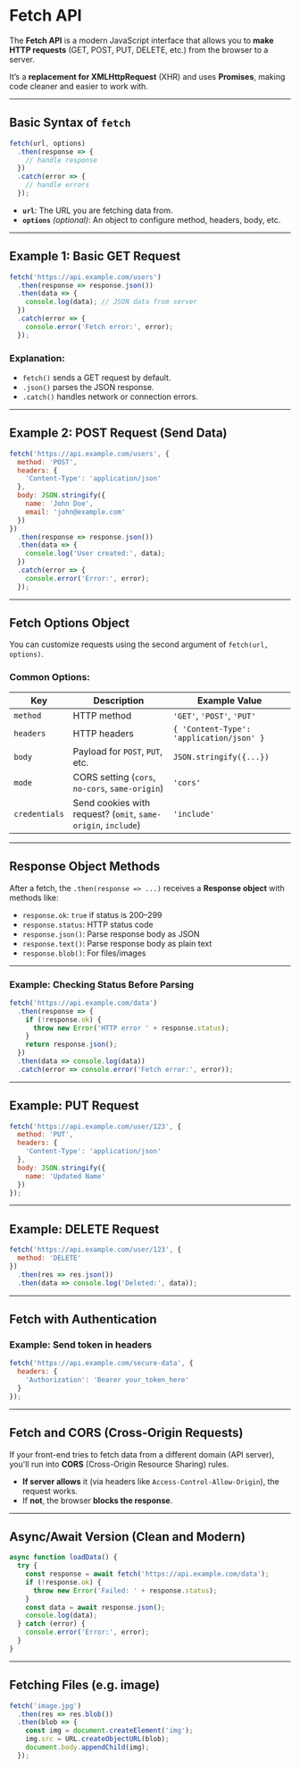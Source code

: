# Fetch API

The **Fetch API** is a modern JavaScript interface that allows you to **make HTTP requests** (GET, POST, PUT, DELETE, etc.) from the browser to a server.

It’s a **replacement for XMLHttpRequest** (XHR) and uses **Promises**, making code cleaner and easier to work with.

---

## Basic Syntax of `fetch`

```js
fetch(url, options)
  .then(response => {
    // handle response
  })
  .catch(error => {
    // handle errors
  });
```

* **`url`**: The URL you are fetching data from.
* **`options`** *(optional)*: An object to configure method, headers, body, etc.

---

## Example 1: Basic GET Request

```js
fetch('https://api.example.com/users')
  .then(response => response.json())
  .then(data => {
    console.log(data); // JSON data from server
  })
  .catch(error => {
    console.error('Fetch error:', error);
  });
```

### Explanation:

* `fetch()` sends a GET request by default.
* `.json()` parses the JSON response.
* `.catch()` handles network or connection errors.

---

## Example 2: POST Request (Send Data)

```js
fetch('https://api.example.com/users', {
  method: 'POST',
  headers: {
    'Content-Type': 'application/json'
  },
  body: JSON.stringify({
    name: 'John Doe',
    email: 'john@example.com'
  })
})
  .then(response => response.json())
  .then(data => {
    console.log('User created:', data);
  })
  .catch(error => {
    console.error('Error:', error);
  });
```

---

## Fetch Options Object

You can customize requests using the second argument of `fetch(url, options)`.

### Common Options:

| Key           | Description                                                   | Example Value                            |
| ------------- | ------------------------------------------------------------- | ---------------------------------------- |
| `method`      | HTTP method                                                   | `'GET'`, `'POST'`, `'PUT'`               |
| `headers`     | HTTP headers                                                  | `{ 'Content-Type': 'application/json' }` |
| `body`        | Payload for `POST`, `PUT`, etc.                               | `JSON.stringify({...})`                  |
| `mode`        | CORS setting (`cors`, `no-cors`, `same-origin`)               | `'cors'`                                 |
| `credentials` | Send cookies with request? (`omit`, `same-origin`, `include`) | `'include'`                              |

---

## Response Object Methods

After a fetch, the `.then(response => ...)` receives a **Response object** with methods like:

* `response.ok`: `true` if status is 200–299
* `response.status`: HTTP status code
* `response.json()`: Parse response body as JSON
* `response.text()`: Parse response body as plain text
* `response.blob()`: For files/images

---

### Example: Checking Status Before Parsing

```js
fetch('https://api.example.com/data')
  .then(response => {
    if (!response.ok) {
      throw new Error('HTTP error ' + response.status);
    }
    return response.json();
  })
  .then(data => console.log(data))
  .catch(error => console.error('Fetch error:', error));
```

---

## Example: PUT Request

```js
fetch('https://api.example.com/user/123', {
  method: 'PUT',
  headers: {
    'Content-Type': 'application/json'
  },
  body: JSON.stringify({
    name: 'Updated Name'
  })
});
```

---

## Example: DELETE Request

```js
fetch('https://api.example.com/user/123', {
  method: 'DELETE'
})
  .then(res => res.json())
  .then(data => console.log('Deleted:', data));
```

---

## Fetch with Authentication

### Example: Send token in headers

```js
fetch('https://api.example.com/secure-data', {
  headers: {
    'Authorization': 'Bearer your_token_here'
  }
});
```

---

## Fetch and CORS (Cross-Origin Requests)

If your front-end tries to fetch data from a different domain (API server), you'll run into **CORS** (Cross-Origin Resource Sharing) rules.

* **If server allows** it (via headers like `Access-Control-Allow-Origin`), the request works.
* If **not**, the browser **blocks the response**.

---

## Async/Await Version (Clean and Modern)

```js
async function loadData() {
  try {
    const response = await fetch('https://api.example.com/data');
    if (!response.ok) {
      throw new Error('Failed: ' + response.status);
    }
    const data = await response.json();
    console.log(data);
  } catch (error) {
    console.error('Error:', error);
  }
}
```

---

## Fetching Files (e.g. image)

```js
fetch('image.jpg')
  .then(res => res.blob())
  .then(blob => {
    const img = document.createElement('img');
    img.src = URL.createObjectURL(blob);
    document.body.appendChild(img);
  });
```
